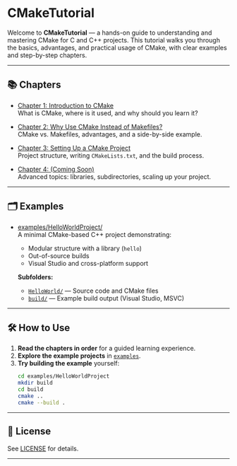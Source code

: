 # CMakeTutorial

Welcome to **CMakeTutorial** — a hands-on guide to understanding and mastering CMake for C and C++ projects. This tutorial walks you through the basics, advantages, and practical usage of CMake, with clear examples and step-by-step chapters.

---

## 📚 Chapters

- [Chapter 1: Introduction to CMake](Tutorial/Chapter_1.md)  
  What is CMake, where is it used, and why should you learn it?

- [Chapter 2: Why Use CMake Instead of Makefiles?](Tutorial/Chapter_2.md)  
  CMake vs. Makefiles, advantages, and a side-by-side example.

- [Chapter 3: Setting Up a CMake Project](Tutorial/Chapter_3.md)  
  Project structure, writing `CMakeLists.txt`, and the build process.

- [Chapter 4: (Coming Soon)](Tutorial/Chapter_4.md)  
  Advanced topics: libraries, subdirectories, scaling up your project.

---

## 🗂️ Examples

- [examples/HelloWorldProject/](examples/HelloWorldProject/)  
  A minimal CMake-based C++ project demonstrating:
  - Modular structure with a library (`hello`)
  - Out-of-source builds
  - Visual Studio and cross-platform support

  **Subfolders:**
  - [`HelloWorld/`](examples/HelloWorldProject/HelloWorld/) — Source code and CMake files
  - [`build/`](examples/HelloWorldProject/build/) — Example build output (Visual Studio, MSVC)

---

## 🛠️ How to Use

1. **Read the chapters in order** for a guided learning experience.
2. **Explore the example projects** in [`examples`](examples/).
3. **Try building the example** yourself:
   ```sh
   cd examples/HelloWorldProject
   mkdir build
   cd build
   cmake ..
   cmake --build .
   ```

---

## 📖 License

See [LICENSE](LICENSE) for details.

---